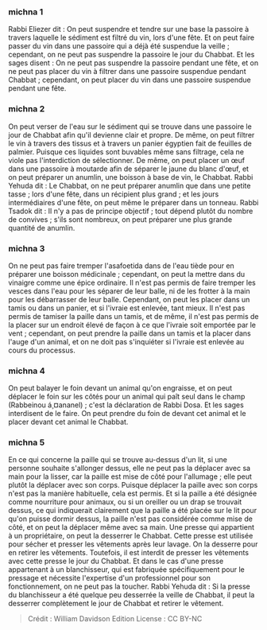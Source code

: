 
### michna 1
Rabbi Eliezer dit : On peut suspendre et tendre sur une base la passoire à travers laquelle le sédiment est filtré du vin, lors d'une fête. Et on peut faire passer du vin dans une passoire qui a déjà été suspendue la veille ; cependant, on ne peut pas suspendre la passoire le jour du Chabbat. Et les sages disent : On ne peut pas suspendre la passoire pendant une fête, et on ne peut pas placer du vin à filtrer dans une passoire suspendue pendant Chabbat ; cependant, on peut placer du vin dans une passoire suspendue pendant une fête.

### michna 2
On peut verser de l'eau sur le sédiment qui se trouve dans une passoire le jour de Chabbat afin qu'il devienne clair et propre. De même, on peut filtrer le vin à travers des tissus et à travers un panier égyptien fait de feuilles de palmier. Puisque ces liquides sont buvables même sans filtrage, cela ne viole pas l'interdiction de sélectionner. De même, on peut placer un œuf dans une passoire à moutarde afin de séparer le jaune du blanc d'œuf, et on peut préparer un anumlin, une boisson à base de vin, le Chabbat. Rabbi Yehuda dit : Le Chabbat, on ne peut préparer anumlin que dans une petite tasse ; lors d'une fête, dans un récipient plus grand ; et les jours intermédiaires d'une fête, on peut même le préparer dans un tonneau. Rabbi Tsadok dit : Il n'y a pas de principe objectif ; tout dépend plutôt du nombre de convives ; s'ils sont nombreux, on peut préparer une plus grande quantité de anumlin.

### michna 3
On ne peut pas faire tremper l'asafoetida dans de l'eau tiède pour en préparer une boisson médicinale ; cependant, on peut la mettre dans du vinaigre comme une épice ordinaire. Il n'est pas permis de faire tremper les vesces dans l'eau pour les séparer de leur balle, ni de les frotter à la main pour les débarrasser de leur balle. Cependant, on peut les placer dans un tamis ou dans un panier, et si l'ivraie est enlevée, tant mieux. Il n'est pas permis de tamiser la paille dans un tamis, et de même, il n'est pas permis de la placer sur un endroit élevé de façon à ce que l'ivraie soit emportée par le vent ; cependant, on peut prendre la paille dans un tamis et la placer dans l'auge d'un animal, et on ne doit pas s'inquiéter si l'ivraie est enlevée au cours du processus.

### michna 4
On peut balayer le foin devant un animal qu'on engraisse, et on peut déplacer le foin sur les côtés pour un animal qui paît seul dans le champ (Rabbeinou á¸¤ananel) ; c'est la déclaration de Rabbi Dosa. Et les sages interdisent de le faire. On peut prendre du foin de devant cet animal et le placer devant cet animal le Chabbat.

### michna 5
En ce qui concerne la paille qui se trouve au-dessus d'un lit, si une personne souhaite s'allonger dessus, elle ne peut pas la déplacer avec sa main pour la lisser, car la paille est mise de côté pour l'allumage ; elle peut plutôt la déplacer avec son corps. Puisque déplacer la paille avec son corps n'est pas la manière habituelle, cela est permis. Et si la paille a été désignée comme nourriture pour animaux, ou si un oreiller ou un drap se trouvait dessus, ce qui indiquerait clairement que la paille a été placée sur le lit pour qu'on puisse dormir dessus, la paille n'est pas considérée comme mise de côté, et on peut la déplacer même avec sa main. Une presse qui appartient à un propriétaire, on peut la desserrer le Chabbat. Cette presse est utilisée pour sécher et presser les vêtements après leur lavage. On la desserre pour en retirer les vêtements. Toutefois, il est interdit de presser les vêtements avec cette presse le jour du Chabbat. Et dans le cas d'une presse appartenant à un blanchisseur, qui est fabriquée spécifiquement pour le pressage et nécessite l'expertise d'un professionnel pour son fonctionnement, on ne peut pas la toucher. Rabbi Yehuda dit : Si la presse du blanchisseur a été quelque peu desserrée la veille de Chabbat, il peut la desserrer complètement le jour de Chabbat et retirer le vêtement.

>Crédit : William Davidson Edition
>License : CC BY-NC